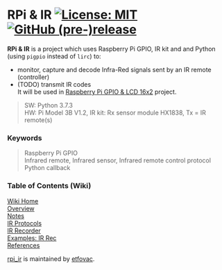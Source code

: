 # RPi &amp; IR  [![License: MIT](https://img.shields.io/badge/License-MIT-blue.svg)](https://github.com/etfovac/rpi_ir/blob/master/LICENSE) [![GitHub (pre-)release](https://img.shields.io/badge/releases--yellow.svg)](https://github.com/etfovac/rpi_ir/releases/)

**RPi &amp; IR** is a project which uses Raspberry Pi GPIO, IR kit and and Python (using ```pigpio``` instead of ```lirc```) to:  
- monitor, capture and decode Infra-Red signals sent by an IR remote (controller)  
- (TODO) transmit IR codes  
It will be used in [Raspberry Pi GPIO & LCD 16x2](https://github.com/etfovac/rpi_lcd) project.  
  
> SW: Python 3.7.3  
> HW: Pi Model 3B  V1.2, IR kit: Rx sensor module HX1838, Tx = IR remote(s)  

### Keywords  
> Raspberry Pi GPIO  
> Infrared remote, Infrared sensor, Infrared remote control protocol  
> Python callback

### Table of Contents (Wiki)
[Wiki Home](https://github.com/etfovac/rpi_ir/wiki)  
[Overview](https://github.com/etfovac/rpi_ir/wiki/Overview)  
[Notes](https://github.com/etfovac/rpi_ir/wiki/Notes)  
[IR Protocols](https://github.com/etfovac/rpi_ir/wiki/IR-Protocols)  
[IR Recorder](https://github.com/etfovac/rpi_ir/wiki/IR-Recorder)    
[Examples: IR Rec](https://github.com/etfovac/rpi_ir/wiki/Examples:-IR-Rec)  
[References](https://github.com/etfovac/rpi_ir/wiki/References)  



[rpi_ir](https://github.com/etfovac/rpi_ir) is maintained by [etfovac](https://github.com/etfovac).
